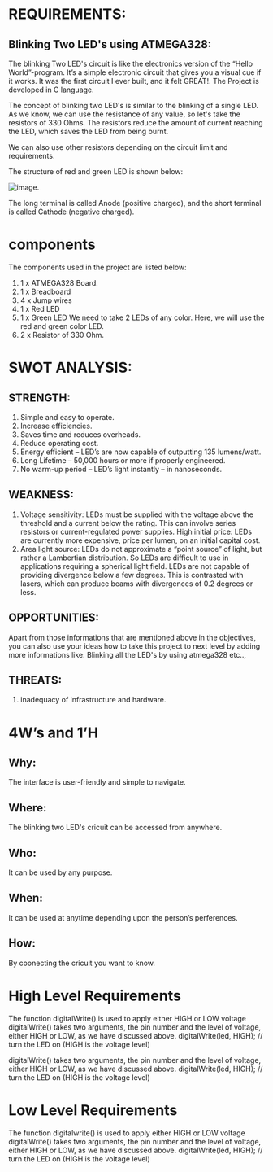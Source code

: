 # REQUIREMENTS:
 ## Blinking Two LED's using ATMEGA328:
The blinking  Two LED's circuit is like the electronics version of the “Hello World”-program. It’s a simple electronic circuit that gives you a visual cue if it works. It was the first circuit I ever built, and it felt GREAT!. The Project is developed in C language.

The concept of blinking two LED's is similar to the blinking of a single LED. As we know, we can use the resistance of any value, so let's take the resistors of 330 Ohms. The resistors reduce the amount of current reaching the LED, which saves the LED from being burnt.

We can also use other resistors depending on the circuit limit and requirements.

The structure of red and green LED is shown below:

![image](https://static.javatpoint.com/tutorial/arduino/images/arduino-blinking-two-led.png).

The long terminal is called Anode (positive charged), and the short terminal is called Cathode (negative charged).

# components
The components used in the project are listed below:

1.  1 x ATMEGA328 Board.
2.  1 x Breadboard
3.  4 x Jump wires
4.  1 x Red LED
5.  1 x Green LED
We need to take 2 LEDs of any color. Here, we will use the red and green color LED.
6.  2 x Resistor of 330 Ohm.

# SWOT ANALYSIS:
## STRENGTH:
1. Simple and easy to operate.
2. Increase  efficiencies.
3. Saves time and reduces overheads.
4. Reduce  operating cost.
5. Energy efficient – LED’s are now capable of outputting 135 lumens/watt.
6. Long Lifetime – 50,000 hours or more if properly engineered.
7. No warm-up period – LED’s light instantly – in nanoseconds.

## WEAKNESS:
1. Voltage sensitivity: LEDs must be supplied with the voltage above the threshold and a current below the rating. This can involve series resistors or current-regulated power supplies. 
High initial price: LEDs are currently more expensive, price per lumen, on an initial capital cost.
2. Area light source: LEDs do not approximate a “point source” of light, but rather a Lambertian distribution. So LEDs are difficult to use in applications requiring a spherical light field. LEDs are not capable of providing divergence below a few degrees. This is contrasted with lasers, which can produce beams with divergences of 0.2 degrees or less.

## OPPORTUNITIES:
Apart from those informations that are mentioned above in the objectives, you can also use your ideas how to take this project to next level by adding more informations like:
Blinking all the LED's by using atmega328 etc..,

## THREATS:
1. inadequacy of infrastructure and hardware.


# 4W’s and 1’H
## Why:
The interface is user-friendly and simple to navigate.

## Where:
The blinking two LED's cricuit can be accessed from anywhere.

## Who:
It can be used by any purpose.

## When:
It can be used at anytime depending upon the person’s perferences.

## How:
By coonecting the cricuit you want to know.

# High Level Requirements

The function digitalWrite() is used to apply either HIGH or LOW voltage digitalWrite() takes two arguments, the pin number and the level of voltage, either HIGH or LOW, as we have discussed above.
digitalWrite(led, HIGH); // turn the LED on (HIGH is the voltage level)

digitalWrite() takes two arguments, the pin number and the level of voltage, either HIGH or LOW, as we have discussed above.
digitalWrite(led, HIGH); // turn the LED on (HIGH is the voltage level)

# Low Level Requirements
 
The function digitalwrite() is used to apply either HIGH or LOW voltage digitalWrite() takes two arguments, the pin number and the level of voltage, either HIGH or LOW, as we have discussed above.
digitalWrite(led, HIGH); // turn the LED on (HIGH is the voltage level)

